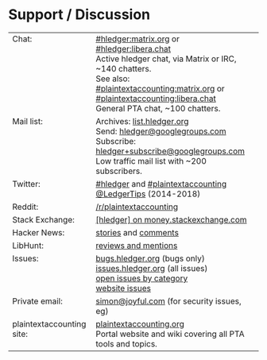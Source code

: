 <a name="help"></a><a name="help-feedback"></a>

# Support / Discussion

<div>
<table>
  <tr valign=top>
    <td>Chat:</td>
    <td>
      <a href="http://matrix.hledger.org">#hledger:matrix.org</a> or
      <a href="http://irc.hledger.org">#hledger:libera.chat</a><br>
      <!-- (<a href="https://view.matrix.org/room/!GYlETOAdUBSCcvnEMY:matrix.org">Chat log</a>) <br> -->
      Active hledger chat, via Matrix or IRC, ~140 chatters.<br>
<!--
      <br>
      To talk, <a href="https://libera.chat/guides/registration">register your nick</a>:
      <br>
      on IRC, type <code>/msg NickServ register newpassword youremailaddress</code>
      <br>
      on Matrix, 
      use <a href="https://github.com/matrix-org/matrix-appservice-irc/wiki/End-user-FAQ#how-do-i-registeridentify-to-nickserv">@freenode_NickServ:matrix.org</a>
      and <a href="https://github.com/matrix-org/matrix-appservice-irc/wiki/End-user-FAQ#and-do-it-automatically">@appservice-irc:matrix.org</a>
-->
      See also:<br>
      <a href="https://matrix.to/#/#plaintextaccounting:matrix.org">#plaintextaccounting:matrix.org</a>
      or <a href="https://web.libera.chat/#plaintextaccounting">#plaintextaccounting:libera.chat</a><br>
      General PTA chat, ~100 chatters. <br>
    </td>
  </tr>
  <tr valign=top>
    <td>Mail list:</td>
    <td>
      Archives: <a href="http://list.hledger.org">list.hledger.org</a><br>
      Send: <a href="mailto:hledger@googlegroups.com">hledger@googlegroups.com</a><br>
      Subscribe: <a href="mailto:hledger+subscribe@googlegroups.com">hledger+subscribe@googlegroups.com</a><br>
      Low traffic mail list with ~200 subscribers.
    </td>
  </tr>
  <tr valign=top>
    <td>Twitter:</td>
    <td>
      <a href="https://twitter.com/search?q=%23hledger&amp;src=typed_query&amp;f=live">#hledger</a> and
      <a href="https://twitter.com/search?q=%23plaintextaccounting&amp;src=typed_query&amp;f=live">#plaintextaccounting</a><br>
      <a href="https://twitter.com/LedgerTips">@LedgerTips</a> (2014-2018)
    </td>
  </tr>
  <tr valign=top>
    <td>Reddit:</td>
    <td>
      <a href="https://www.reddit.com/r/plaintextaccounting/">/r/plaintextaccounting</a>
    </td>
  </tr>
  <tr valign=top>
    <td>Stack Exchange:</td>
    <td>
      <a href="https://money.stackexchange.com/questions/tagged/hledger?tab=newest">[hledger] on money.stackexchange.com</a>
    </td>
  </tr>
  <tr valign=top>
    <td>Hacker News:</td>
    <td>
      <a href="https://hn.algolia.com/?query=hledger&amp;sort=byDate&amp;prefix&amp;page=0&amp;dateRange=all&amp;type=story">stories</a> and <a href="https://hn.algolia.com/?query=hledger&amp;sort=byDate&amp;prefix=false&amp;page=0&amp;dateRange=all&amp;type=comment">comments</a>
    </td>
  </tr>
  <tr valign=top>
    <td>LibHunt:</td>
    <td>
      <a href="https://www.libhunt.com/r/hledger#repo-reviews">reviews and mentions</a>
    </td>
  </tr>
  <tr valign=top>
    <td>Issues:</td>
    <td>
      <a href="http://bugs.hledger.org">bugs.hledger.org</a> (bugs only)<br>
      <a href="http://issues.hledger.org">issues.hledger.org</a> (all issues)<br>
      <a href="CONTRIBUTING.html#open-issues">open issues by category</a><br>
      <a href="https://github.com/simonmichael/hledger_site/issues?utf8=%E2%9C%93&amp;q=">website issues</a>
    </td>
  </tr>
  <tr valign=top>
    <td>Private email:</td>
    <td>
      <a href="mailto:simon@joyful.com">simon@joyful.com</a> (for security issues, eg)
    </td>
  </tr>
  <tr valign=top>
    <td>plaintextaccounting site:</td>
    <td>
      <a href="https://plaintextaccounting.org">plaintextaccounting.org</a><br>
      Portal website and wiki covering all PTA tools and topics.<br>
    </td>
  </tr>
</table>
</div>


